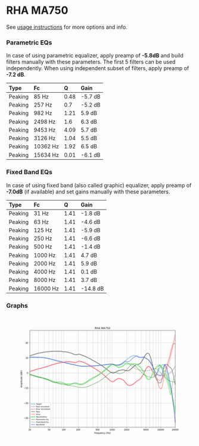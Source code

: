# RHA MA750
See [usage instructions](https://github.com/jaakkopasanen/AutoEq#usage) for more options and info.

### Parametric EQs
In case of using parametric equalizer, apply preamp of **-5.8dB** and build filters manually
with these parameters. The first 5 filters can be used independently.
When using independent subset of filters, apply preamp of **-7.2 dB**.

| Type    | Fc       |    Q | Gain    |
|:--------|:---------|:-----|:--------|
| Peaking | 85 Hz    | 0.48 | -5.7 dB |
| Peaking | 257 Hz   | 0.7  | -5.2 dB |
| Peaking | 982 Hz   | 1.21 | 5.9 dB  |
| Peaking | 2498 Hz  | 1.6  | 6.3 dB  |
| Peaking | 9453 Hz  | 4.09 | 5.7 dB  |
| Peaking | 3126 Hz  | 1.04 | 5.5 dB  |
| Peaking | 10362 Hz | 1.92 | 6.5 dB  |
| Peaking | 15634 Hz | 0.01 | -6.1 dB |

### Fixed Band EQs
In case of using fixed band (also called graphic) equalizer, apply preamp of **-7.0dB**
(if available) and set gains manually with these parameters.

| Type    | Fc       |    Q | Gain     |
|:--------|:---------|:-----|:---------|
| Peaking | 31 Hz    | 1.41 | -1.8 dB  |
| Peaking | 63 Hz    | 1.41 | -4.6 dB  |
| Peaking | 125 Hz   | 1.41 | -5.9 dB  |
| Peaking | 250 Hz   | 1.41 | -6.6 dB  |
| Peaking | 500 Hz   | 1.41 | -1.4 dB  |
| Peaking | 1000 Hz  | 1.41 | 4.7 dB   |
| Peaking | 2000 Hz  | 1.41 | 5.9 dB   |
| Peaking | 4000 Hz  | 1.41 | 0.1 dB   |
| Peaking | 8000 Hz  | 1.41 | 3.7 dB   |
| Peaking | 16000 Hz | 1.41 | -14.8 dB |

### Graphs
![](./RHA%20MA750.png)